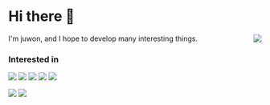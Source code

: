 

<!--
**juwon00/juwon00** is a ✨ _special_ ✨ repository because its `README.md` (this file) appears on your GitHub profile.

Here are some ideas to get you started:

- 🔭 I’m currently working on ...
- 🌱 I’m currently learning ...
- 👯 I’m looking to collaborate on ...
- 🤔 I’m looking for help with ...
- 💬 Ask me about ...
- 📫 How to reach me: ...
- 😄 Pronouns: ...
- ⚡ Fun fact: ...
-->
  
# Hi there 👋

<a href="https://solved.ac/juwon0208"><img align="right" src="http://mazassumnida.wtf/api/v2/generate_badge?boj=juwon0208&theme=dark"/></a>

I'm juwon, and I hope to develop many interesting things.
  
### Interested in

<img src="https://img.shields.io/badge/Java-007396?style=flat-square&logo=java&logoColor=white"> <img src="https://img.shields.io/badge/MySQL-4479A1?style=flat-square&logo=mysql&logoColor=white"> <img src="https://img.shields.io/badge/SpringBoot-6DB33F?style=flat-square&logo=springboot&logoColor=white"> <img src="https://img.shields.io/badge/AmazonAWS-232F3E?style=flat-square&logo=amazonaws&logoColor=white"> <img src="https://img.shields.io/badge/IntelliJ-000000?style=flat-square&logo=intellijidea&logoColor=white">

<img src="https://img.shields.io/badge/Python-3776AB?style=flat-square&logo=python&logoColor=white"> <img src="https://img.shields.io/badge/Spark-E25A1C?style=flat-square&logo=apachespark&logoColor=white">


